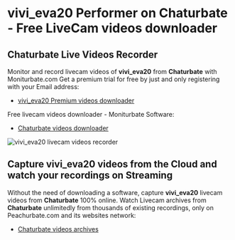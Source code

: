 # vivi_eva20 Performer on Chaturbate - Free LiveCam videos downloader

## Chaturbate Live Videos Recorder

Monitor and record livecam videos of **vivi_eva20** from **Chaturbate** with Moniturbate.com
Get a premium trial for free by just and only registering with your Email address:
* [vivi_eva20 Premium videos downloader](https://moniturbate.com/request-demo-licence-key.html)

Free livecam videos downloader - Moniturbate Software:
* [Chaturbate videos downloader](https://moniturbate.com/moniturbate-download-software.html)

![vivi_eva20 livecam videos recorder](https://peachurnet.com/templates/moniturbate-software.png)


## Capture vivi_eva20 videos from the Cloud and watch your recordings on Streaming

Without the need of downloading a software, capture **vivi_eva20** livecam videos from **Chaturbate** 100% online.
Watch Livecam archives from **Chaturbate** unlimitedly from thousands of existing recordings, only on Peachurbate.com and its websites network:
* [Chaturbate videos archives](https://peachurnet.com/)